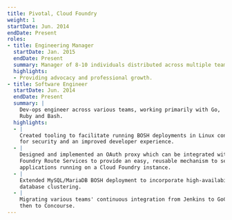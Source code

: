 ```yaml
---
title: Pivotal, Cloud Foundry
weight: 1
startDate: Jun. 2014
endDate: Present
roles:
- title: Engineering Manager
  startDate: Jan. 2015
  endDate: Present
  summary: Manager of 8-10 individuals distributed across multiple teams.
  highlights:
  - Providing advocacy and professional growth.
- title: Software Engineer
  startDate: Jun. 2014
  endDate: Present
  summary: |
    Dev-ops engineer across various teams, working primarily with Go,
    Ruby and Bash.
  highlights:
  - |
    Created tooling to facilitate running BOSH deployments in Linux containers
    for security and an improved developer experience.
  - |
    Designed and implemented an OAuth proxy which can be integrated with Cloud
    Foundry Route Services to provide an easy, reusable mechanism to secure
    applications running on a Cloud Foundry instance.
  - |
    Extended MySQL/MariaDB BOSH deployment to incorporate high-availability via
    database clustering.
  - |
    Migrating various teams' continuous integration from Jenkins to GoCD and
    then to Concourse.
---
```

